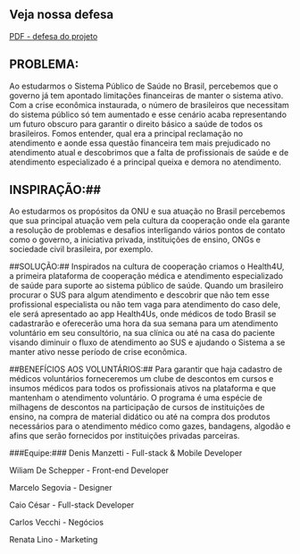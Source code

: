 ## Veja nossa defesa ##
[PDF - defesa do projeto](https://github.com/manzettidenis/health4u/blob/master/Health4u_Completo.pdf)

## PROBLEMA: ##
 Ao estudarmos o Sistema Público de Saúde no Brasil, percebemos que o governo já tem apontado limitações financeiras de manter o sistema ativo. Com a crise econômica instaurada, o número de brasileiros que necessitam do sistema público só tem aumentado e esse cenário acaba representando um futuro obscuro para garantir o direito básico a saúde de todos os brasileiros. Fomos entender, qual era a principal reclamação no atendimento e aonde essa questão financeira tem mais prejudicado no atendimento atual e descobrimos que a falta de profissionais de saúde e de atendimento especializado é a principal queixa e demora no atendimento.

## INSPIRAÇÃO:##
 Ao estudarmos os propósitos da ONU e sua atuação no Brasil percebemos que sua principal atuação vem pela cultura da cooperação onde ela garante a resolução de problemas e desafios interligando vários pontos de contato como o governo, a iniciativa privada, instituições de ensino, ONGs e sociedade civil brasileira, por exemplo.

##SOLUÇÃO:##
 Inspirados na cultura de cooperação criamos o Health4U, a primeira plataforma de cooperação médica e atendimento especializado de saúde para suporte ao sistema público de saúde. Quando um brasileiro procurar o SUS para algum atendimento e descobrir que não tem esse profissional especialista ou não tem vaga para atendimento do caso dele, ele será apresentado ao app Health4Us, onde médicos de todo Brasil se cadastrarão e oferecerão uma hora da sua semana para um atendimento voluntário em seu consultório, na sua clínica ou até na casa do paciente visando diminuir o fluxo de atendimento ao SUS e ajudando o Sistema a se manter ativo nesse período de crise econômica.



##BENEFÍCIOS AOS VOLUNTÁRIOS:##
 Para garantir que haja cadastro de médicos voluntários forneceremos um clube de descontos em cursos e insumos médicos para todos os profissionais ativos na plataforma e que mantenham o atendimento voluntário. O programa é uma espécie de milhagens de descontos na participação de cursos de instituições de ensino, na compra de material didático ou até na compra dos produtos necessários para o atendimento médico como gazes, bandagens, algodão e afins que serão fornecidos por instituições privadas parceiras.

###Equipe:###
  Denis Manzetti - Full-stack & Mobile Developer  

  Wiliam De Schepper - Front-end Developer

  Marcelo Segovia - Designer

  Caio César -  Full-stack Developer  

  Carlos Vecchi - Negócios
  
  Renata Lino - Marketing

